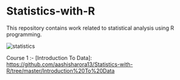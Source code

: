 # Statistics-with-R
This repository contains work related to statistical analysis using R programming.

![statistics](https://user-images.githubusercontent.com/16829371/38383876-a7a4121c-38db-11e8-8d83-e963bb811bb3.jpg)

Course 1 :- [Introduction To Data]: https://github.com/aashisharora13/Statistics-with-R/tree/master/Introduction%20To%20Data


